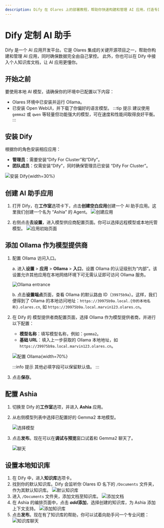 ```yaml
---
description: Dify 在 Olares 上的部署教程，帮助你快速构建和管理 AI 应用，打造专属的智能服务生态系统。
---
```

# Dify 定制 AI 助手
Dify 是一个 AI 应用开发平台。它是 Olares 集成的关键开源项目之一，帮助你构建和管理 AI 应用，同时确保数据完全由自己掌控。
此外，你也可以在 Dify 中接入个人知识库文档，让 AI 应用更懂你。

## 开始之前
要使用本地 AI 模型，请确保你的环境中已配置以下内容：
- Olares 环境中已安装并运行 Ollama。
- 已安装 Open WebUI，并下载了你偏好的语言模型。
  :::tip 提示
  建议使用 `gemma2` 或 `qwen` 等轻量但功能强大的模型，可在速度和性能间取得良好平衡。
  :::

## 安装 Dify

根据你的角色安装相应应用：
* **管理员**：需要安装“Dify For Cluster”和“Dify”。
* **团队成员**：仅需安装“Dify”，同时确保管理员已安装 “Dify For Cluster”。

![安装 Dify](/images/manual/use-cases/install-dify.png){width=30%}
## 创建 AI 助手应用

1. 打开 Dify，在**工作室**选项卡下，点击**创建空白应用**创建一个 AI 助手应用。这里我们创建一个名为 “Ashia” 的 Agent。
   ![创建应用](/images/zh/manual/use-cases/dify-create-app.png#bordered)

2. 右侧点击**去设置**，进入模型供应商配置页面。你可以选择远程模型或本地托管模型。
   ![应用初始页面](/images/zh/manual/use-cases/dify-app-init.png#bordered)

## 添加 Ollama 作为模型提供商

1. 配置 Ollama 访问入口。
   
   a. 进入**设置** > **应用** > **Ollama** > **入口**，设置 Ollama 的认证级别为“内部”。该设置允许其他应用在本地网络环境下可无需认证即可访问 Ollama 服务。
   
   ![Ollama entrance](/images/zh/manual/use-cases/dify-ollama-entrance.png#bordered)

   b. 点击**设置端点**页面，查看 Ollama 的默认路由 ID（`39975b9a`）。这样，我们便得到了 Ollama 的本地访问地址：`https://39975b9a.local.{你的本地名称}.olares.cn`, 如 `https://39975b9a.local.marvin123.olares.cn`。

2. 在 Dify 的 模型提供者商配置页面，选择 Ollama 作为模型提供者商，并进行以下配置：
    - **模型名称**：填写模型名称，例如：`gemma2`。
    - **基础 URL**：填入上一步获取的 Ollama 本地地址，如 `https://39975b9a.local.marvin123.olares.cn`。
   
    ![配置 Ollama](/images/zh/manual/use-cases/dify-add-gemma2.png#bordered){width=70%}

      :::info 提示
      其他必填字段可以保留默认值。
      :::
3. 点击**保存**。

## 配置 Ashia

1. 切换至 Dify 的**工作室**选项，并进入 **Ashia** 应用。
2. 从右侧模型列表中选择已配置好的 Gemma2 本地模型。

   ![选择模型](/images/zh/manual/use-cases/dify-select-model.png#bordered)
3. 点击**发布**。现在可以在**调试与预览**窗口试着和 Gemma2 聊天了。

   ![聊天](/images/zh/manual/use-cases/dify-chat-with-ashia.png#bordered)

## 设置本地知识库
1. 在 Dify 中，进入**知识库**选项卡。
2. 找到你的默认知识库。Dify 会监听你 Olares ID 名下的 `/Documents` 文件夹，作为其默认知识库。
    ![默认知识库](/images/zh/manual/use-cases/dify-default-knowledge-base.png#bordered)
3. 进入 `/Documents` 文件夹，添加文档至知识库。
   ![添加文档](/images/zh/manual/use-cases/dify-add-kb-file.png#bordered)
4. 在 Ashia 的编排页面中，点击 **<i class="material-symbols-outlined">add</i>添加**，选择创建的知识库，为 Ashia 添加上下文支持。
   ![添加知识库](/images/zh/manual/use-cases/dify-add-knowledge-base.png#bordered)
5. 点击**发布**。现在有了知识库的帮助，你可以试着向助手问一个专业问题：
   ![知识库聊天](/images/zh/manual/use-cases/dify-chat-kb.png#bordered)
